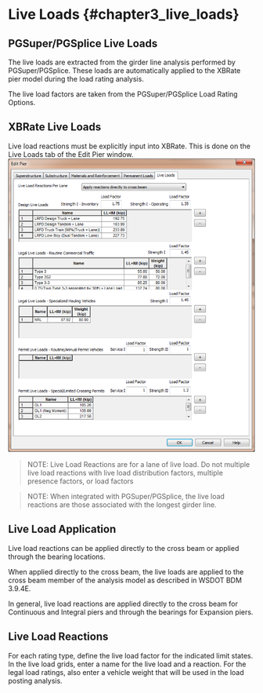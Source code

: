 Live Loads {#chapter3_live_loads}
==============================================
## PGSuper/PGSplice Live Loads
The live loads are extracted from the girder line analysis performed by PGSuper/PGSplice. These loads are automatically applied to the XBRate pier model during the load rating analysis.


The live load factors are taken from the PGSuper/PGSplice Load Rating Options.


## XBRate Live Loads
Live load reactions must be explicitly input into XBRate. This is done on the Live Loads tab of the Edit Pier window.
![](LiveLoads.png)


> NOTE: Live Load Reactions are for a lane of live load. Do not multiple live load reactions with live load distribution factors, multiple presence factors, or load factors


> NOTE: When integrated with PGSuper/PGSplice, the live load reactions are those associated with the longest girder line.


## Live Load Application
Live load reactions can be applied directly to the cross beam or applied through the bearing locations.


When applied directly to the cross beam, the live loads are applied to the cross beam member of the analysis model as described in WSDOT BDM 3.9.4E.


In general, live load reactions are applied directly to the cross beam for Continuous and Integral piers and through the bearings for Expansion piers.


## Live Load Reactions
For each rating type, define the live load factor for the indicated limit states. In the live load grids, enter a name for the live load and a reaction. For the legal load ratings, also enter a vehicle weight that will be used in the load posting analysis.


